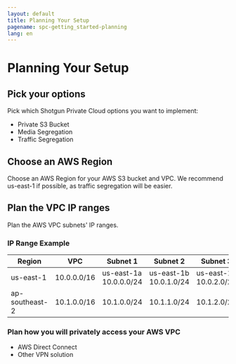 ```yaml
---
layout: default
title: Planning Your Setup
pagename: spc-getting_started-planning
lang: en
---
```


# Planning Your Setup

## Pick your options

Pick which Shotgun Private Cloud options you want to implement:
  * Private S3 Bucket
  * Media Segregation
  * Traffic Segregation

## Choose an AWS Region

Choose an AWS Region for your AWS S3 bucket and VPC. We recommend us-east-1 if possible, as traffic segregation will be easier.

## Plan the VPC IP ranges

Plan the AWS VPC subnets' IP ranges.

### IP Range Example

| Region | VPC | Subnet 1 | Subnet 2 | Subnet 3 | 
|--------|-----|----------|----------|----------|
| us-east-1 | 10.0.0.0/16 | us-east-1a<br>10.0.0.0/24 | us-east-1b<br>10.0.1.0/24 | us-east-1c<br>10.0.2.0/24 |
| ap-southeast-2 | 10.1.0.0/16 | 10.1.0.0/24 | 10.1.1.0/24 | 10.1.2.0/24 |


### Plan how you will privately access your AWS VPC

  * AWS Direct Connect
  * Other VPN solution
